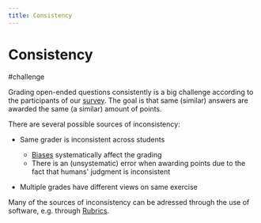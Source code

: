 ```yaml
---
title: Consistency
---
```


# Consistency

#challenge

Grading open-ended questions consistently is a big challenge according to the participants of our [survey](research/survey/Summary.md). The goal is that same (similar) answers are awarded the same (a similar) amount of points.

There are several possible sources of inconsistency:

- Same grader is inconsistent across students

  - [Biases](research/challenges/biases/Biases.md) systematically affect the grading
  - There is an (unsystematic) error when awarding points due to the fact that humans' judgment is inconsistent

- Multiple grades have different views on same exercise

Many of the sources of inconsistency can be adressed through the use of software, e.g. through [Rubrics](research/features/definitions/Rubrics.md).
